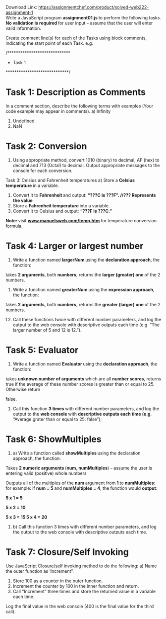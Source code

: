 Download Link: https://assignmentchef.com/product/solved-web222-assignment-1
<br>
Write a JavaScript program <strong>assignment01.js </strong>to perform the following tasks. <strong>No validation is required </strong>for user input – assume that the user will enter valid information.

Create comment line(s) for each of the Tasks using block comments, indicating the start point of each Task. e.g.

/*****************************

* Task 1

*****************************/







<h1>Task 1: Description as Comments</h1>

In a comment section, describe the following terms with examples (Your code example may appear in comments). a) Infinity

<ol>

 <li>Undefined</li>

 <li>NaN</li>

</ol>




<h1>Task 2: Conversion</h1>

<ol>

 <li>Using appropriate method, convert 1010 (binary) to decimal, AF (hex) to decimal and 713 (Octal) to decimal. Output appropriate messages to the console for each conversion.</li>

</ol>




Task 3: Celsius and Fahrenheit temperatures a) Store a <strong>Celsius temperature </strong>in a variable.

<ol>

 <li>Convert it to <strong>Fahrenheit </strong>and output: <strong>“???C is ???F”. //??? Represents the value </strong></li>

 <li>Store a <strong>Fahrenheit temperature </strong>into a variable.</li>

 <li>Convert it to Celsius and output: <strong>“???F is ???C.” </strong></li>

</ol>

<strong>Note: </strong>visit <strong>www.manuelsweb.com/temp.htm </strong>for temperature conversion formula.




<h1>Task 4: Larger or largest number</h1>

<ol>

 <li>Write a function named <strong>largerNum </strong>using the <strong>declaration approach</strong>, the function:</li>

</ol>

takes <strong>2 arguments</strong>, both <strong>numbers</strong>,  returns the <strong>larger (greater) one </strong>of the 2 numbers.

<ol>

 <li>Write a function named <strong>greaterNum </strong>using the <strong>expression approach</strong>, the function:</li>

</ol>

takes <strong>2 arguments</strong>, both <strong>numbers</strong>,  returns the <strong>greater (larger) one </strong>of the 2 numbers.

<ol start="12">

 <li>Call these functions twice with different number parameters, and log the output to the web console with descriptive outputs each time (e.g. “The larger number of 5 and 12 is 12.”).</li>

</ol>




<h1>Task 5: Evaluator</h1>

<ol>

 <li>Write a function named <strong>Evaluator </strong>using the <strong>declaration approach</strong>, the function:</li>

</ol>

takes <strong>unknown number of arguments </strong>which are all <strong>number scores</strong>,  returns true if the average of these number scores is greater than or equal to 25. Otherwise return

false.

<ol>

 <li>Call this function <strong>3 times </strong>with different number parameters, and log the output to the <strong>web console </strong>with <strong>descriptive outputs each time (e.g</strong>. “Average grater than or equal to 25: false”);</li>

</ol>




<h1>Task 6: ShowMultiples</h1>

<ol>

 <li>a) Write a function called <strong>showMultiples </strong>using the declaration approach, the function:</li>

</ol>

Takes <strong>2 numeric arguments </strong>(<strong>num</strong>, <strong>numMultiples</strong>) – assume the user is entering valid (positive) whole numbers

Outputs all of the multiples of the <strong>num </strong>argument from <strong>1 </strong>to <strong>numMultiples</strong>: for example: if <strong>num = 5 </strong>and <strong>numMultiples = 4</strong>, the function would <strong>output</strong>:

<strong>5 x 1 = 5 </strong>

<strong>5 x 2 = 10 </strong>

<strong>5 x 3 = 15 5 x 4 = 20 </strong>

<ol>

 <li>b) Call this function 3 times with different number parameters, and log the output to the web console with descriptive outputs each time.</li>

</ol>




<h1>Task 7: Closure/Self Invoking</h1>

Use JavaScript Closure/self invoking method to do the following: a) Name the outer function as ‘Increment”.

<ol>

 <li>Store 100 as a counter in the outer function.</li>

 <li>Increment the counter by 100 in the inner function and return.</li>

 <li>Call “Increment” three times and store the returned value in a variable each time.</li>

</ol>

Log the final value in the web console (400 is the final value for the third call).